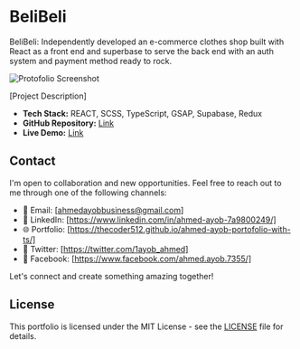 # BeliBeli

BeliBeli: Independently developed an e-commerce clothes shop built with React as a front end and superbase to serve the back end with an auth system and payment method ready to rock. 

![Protofolio Screenshot](https://zpgqhogoevbgpxustvmo.supabase.co/storage/v1/object/public/produc_imgs/products/Screenshot%202024-02-13%20223214.png?t=2024-02-13T20%3A40%3A45.780Z)

[Project Description]

-   **Tech Stack:** REACT, SCSS, TypeScript, GSAP, Supabase, Redux
-   **GitHub Repository:** [Link]([https://github.com/thecoder512/ahmed-ayob-portofolio-with-ts](https://github.com/thecoder512/BeliBeli.com))
-   **Live Demo:** [Link](belibeli.vercel.app)

## Contact

I'm open to collaboration and new opportunities. Feel free to reach out to me through one of the following channels:

-   📧 Email: [ahmedayobbusiness@gmail.com]
-   💼 LinkedIn: [https://www.linkedin.com/in/ahmed-ayob-7a9800249/]
-   🌐 Portfolio: [https://thecoder512.github.io/ahmed-ayob-portofolio-with-ts/]
-   📱 Twitter: [https://twitter.com/1ayob_ahmed]
-   📱 Facebook: [https://www.facebook.com/ahmed.ayob.7355/]

Let's connect and create something amazing together!

## License

This portfolio is licensed under the MIT License - see the [LICENSE](LICENSE) file for details.
